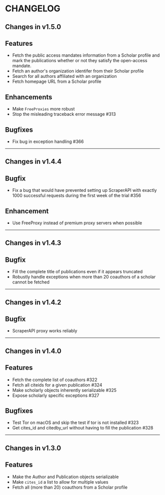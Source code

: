 # CHANGELOG

## Changes in v1.5.0
## Features
- Fetch the public access mandates information from a Scholar profile and mark the publications whether or not they satisfy the open-access mandate.
- Fetch an author's organization identifer from their Scholar profile
- Search for all authors affiliated with an organization
- Fetch homepage URL from a Scholar profile
## Enhancements
- Make `FreeProxies` more robust
- Stop the misleading traceback error message #313
## Bugfixes
- Fix bug in exception handling #366
---
## Changes in v1.4.4
## Bugfix
- Fix a bug that would have prevented setting up ScraperAPI with exactly 1000 successful requests during the first week of the trial #356
## Enhancement
- Use FreeProxy instead of premium proxy servers when possible
---
## Changes in v1.4.3
## Bugfix
- Fill the complete title of publications even if it appears truncated
- Robustly handle exceptions when more than 20 coauthors of a scholar cannot be fetched
 ---
## Changes in v1.4.2
## Bugfix
- ScraperAPI proxy works reliably
 ---
## Changes in v1.4.0
## Features
- Fetch the complete list of coauthors #322
- Fetch all citeids for a given publication #324
- Make scholarly objects inherently serializable #325
- Expose scholarly specific exceptions #327
## Bugfixes
- Test Tor on macOS and skip the test if tor is not installed #323
- Get cites_id and citedby_url without having to fill the publication #328
---
## Changes in v1.3.0
## Features
- Make the Author and Publication objects serializable
- Make `cites_id` a list to allow for multiple values
- Fetch all (more than 20) coauthors from a Scholar profile
